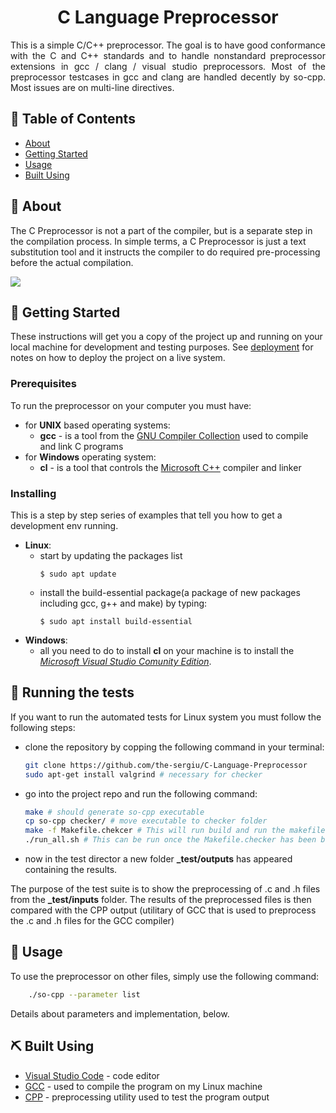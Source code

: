 <h1 align="center">C Language Preprocessor</h1>

<p align="justify"> This is a simple C/C++ preprocessor. The goal is to have good conformance with the C and C++ standards and to handle nonstandard preprocessor extensions in gcc / clang / visual studio preprocessors. Most of the preprocessor testcases in gcc and clang are handled decently by so-cpp. Most issues are on multi-line directives.
    <br> 
</p>

## 📝 Table of Contents
- [About](#about)
- [Getting Started](#getting_started)
- [Usage](#usage)
- [Built Using](#built_using)

## 🧐 About <a name = "about"></a>
The C Preprocessor is not a part of the compiler, but is a separate step in the compilation process. In simple terms, a C Preprocessor is just a text substitution tool and it instructs the compiler to do required pre-processing before the actual compilation.


<img src="./res/Preprocessor-In-C.png">


## 🏁 Getting Started <a name = "getting_started"></a>
These instructions will get you a copy of the project up and running on your local machine for development and testing purposes. See [deployment](#deployment) for notes on how to deploy the project on a live system.

### Prerequisites
To run the preprocessor on your computer you must have:
* for **UNIX** based operating systems: 
    * **gcc** - is a tool from the [GNU Compiler Collection](https://linuxize.com/post/how-to-install-gcc-compiler-on-ubuntu-18-04/) used to compile and link C programs
* for **Windows** operating system: 
    * **cl** -  is a tool that controls the [Microsoft C++](https://docs.microsoft.com/en-us/cpp/build/reference/compiler-options?view=vs-2019) compiler and linker

### Installing
This is a step by step series of examples that tell you how to get a development env running.

* **Linux**:
    * start by updating the packages list
        ```shell-script
        $ sudo apt update
        ```
    * install the build-essential package(a package of new packages including gcc, g++ and make) by typing:
        ```shell-script
        $ sudo apt install build-essential 
        ```
* **Windows**:
    * all you need to do to install **cl** on your machine is to install the [*Microsoft Visual Studio Comunity Edition*](https://visualstudio.microsoft.com/).

## 🔧 Running the tests <a name = "tests"></a>
If you want to run the automated tests for Linux system you must follow the following steps:
* clone the repository by copping the following command in your terminal:
    ```bash
    git clone https://github.com/the-sergiu/C-Language-Preprocessor
    sudo apt-get install valgrind # necessary for checker
    ```
* go into the project repo and run the following command:
    ```bash
    make # should generate so-cpp executable
    cp so-cpp checker/ # move executable to checker folder
    make -f Makefile.chekcer # This will run build and run the makefile
    ./run_all.sh # This can be run once the Makefile.checker has been built
    ```
* now in the test director a new folder **_test/outputs** has appeared containing the results.

The purpose of the test suite is to show the preprocessing of .c and .h files from the **_test/inputs** folder. The results of the preprocessed files is then compared with the CPP output (utilitary of GCC that is used to preprocess the .c and .h files for the GCC compiler) 

## 🎈 Usage <a name="usage"></a>
To use the preprocessor on other files, simply use the following command:
```bash
    ./so-cpp --parameter list
```

Details about parameters and implementation, below.

## ⛏️ Built Using <a name = "built_using"></a>
- [Visual Studio Code](https://code.visualstudio.com/) - code editor
- [GCC](https://gcc.gnu.org/) - used to compile the program on my Linux machine
- [CPP](https://www.codeproject.com/Articles/3853/Wave-a-Standard-conformant-C-preprocessor-library) - preprocessing utility used to test the program output
